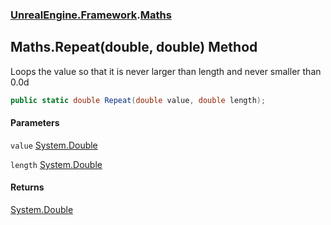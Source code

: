 ### [UnrealEngine.Framework](./UnrealEngine-Framework.md 'UnrealEngine.Framework').[Maths](./UnrealEngine-Framework-Maths.md 'UnrealEngine.Framework.Maths')
## Maths.Repeat(double, double) Method
Loops the value so that it is never larger than length and never smaller than 0.0d  
```csharp
public static double Repeat(double value, double length);
```
#### Parameters
<a name='UnrealEngine-Framework-Maths-Repeat(double_double)-value'></a>
`value` [System.Double](https://docs.microsoft.com/en-us/dotnet/api/System.Double 'System.Double')  
  
<a name='UnrealEngine-Framework-Maths-Repeat(double_double)-length'></a>
`length` [System.Double](https://docs.microsoft.com/en-us/dotnet/api/System.Double 'System.Double')  
  
#### Returns
[System.Double](https://docs.microsoft.com/en-us/dotnet/api/System.Double 'System.Double')  
